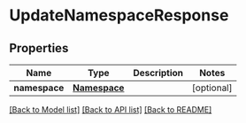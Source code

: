 # UpdateNamespaceResponse

## Properties
Name | Type | Description | Notes
------------ | ------------- | ------------- | -------------
**namespace** | [**Namespace**](Namespace.md) |  | [optional] 

[[Back to Model list]](../README.md#documentation-for-models) [[Back to API list]](../README.md#documentation-for-api-endpoints) [[Back to README]](../README.md)


